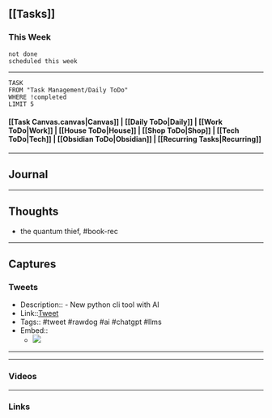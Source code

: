 ## [[Tasks]]

### This Week

```tasks
not done
scheduled this week
```

---
```dataview
TASK
FROM "Task Management/Daily ToDo"
WHERE !completed
LIMIT 5
```


#### [[Task Canvas.canvas|Canvas]] | [[Daily ToDo|Daily]] | [[Work ToDo|Work]] |  [[House ToDo|House]] |  [[Shop ToDo|Shop]] | [[Tech ToDo|Tech]] | [[Obsidian ToDo|Obsidian]] | [[Recurring Tasks|Recurring]] 
---
## Journal

---
## Thoughts
- the quantum thief, #book-rec 
---
## Captures

### Tweets
- Description:: - New python cli tool with AI
- Link::[Tweet](https://twitter.com/granawkins/status/1753380448502440261?t=Iv3yxjbWYPLqJLLliEXtVA&s=19)
- Tags:: #tweet #rawdog #ai #chatgpt #llms 
- Embed:: 
	- ![](https://twitter.com/granawkins/status/1753380448502440261?t=Iv3yxjbWYPLqJLLliEXtVA&s=19)

 --- 

---
### Videos

---
### Links



